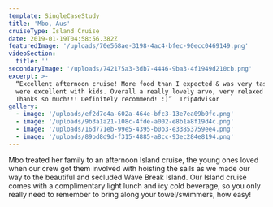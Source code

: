 ```yaml
---
template: SingleCaseStudy
title: 'Mbo, Aus'
cruiseType: Island Cruise
date: 2019-01-19T04:58:56.382Z
featuredImage: '/uploads/70e568ae-3198-4ac4-bfec-90ecc0469149.png'
videoSection:
  title: ''
secondaryImage: '/uploads/742175a3-3db7-4446-9ba3-4f1949d210cb.png'
excerpt: >-
  “Excellent afternoon cruise! More food than I expected & was very tasty. Crew
  were excellent with kids. Overall a really lovely arvo, very relaxed & fun.
  Thanks so much!!! Definitely recommend! :)”  TripAdvisor
gallery:
  - image: '/uploads/ef2d7e4a-602a-464e-bfc3-13e7ea09b0fc.png'
  - image: '/uploads/9b3a1a21-108c-4fde-a002-e8b1a8f19d4c.png'
  - image: '/uploads/16d771eb-99e5-4395-b0b3-e33853759ee4.png'
  - image: '/uploads/89bd8d9d-f315-4885-a8cc-93ec284e8194.png'
---
```

Mbo treated her family to an afternoon Island cruise, the young ones loved when our crew got them involved with hoisting the sails as we made our way to the beautiful and secluded Wave Break Island. Our Island cruise comes with a complimentary light lunch and icy cold beverage, so you only really need to remember to bring along your towel/swimmers, how easy!
